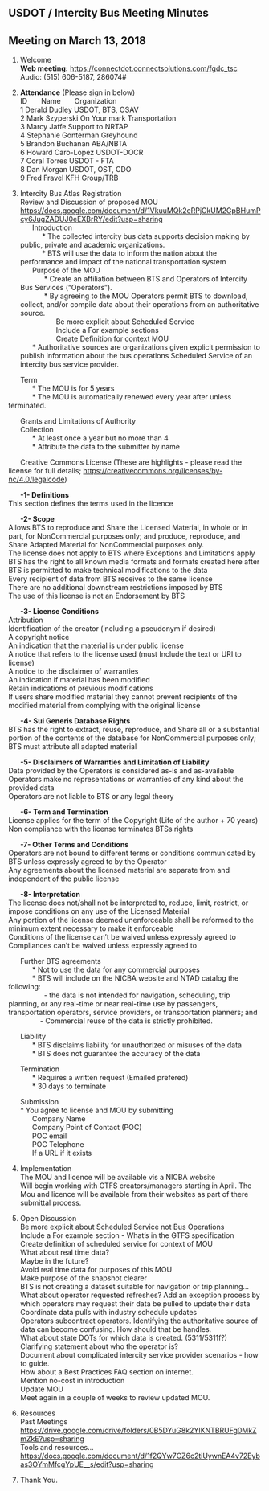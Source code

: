 
## USDOT / Intercity Bus Meeting Minutes     
## Meeting on March 13, 2018    

1. Welcome   
**Web meeting:**  https://connectdot.connectsolutions.com/fgdc_tsc   
Audio: (515) 606-5187, 286074#   

2. **Attendance** (Please sign in below)   
ID &nbsp; &nbsp; &nbsp; Name &nbsp; &nbsp; &nbsp; Organization     
1  Derald Dudley   USDOT, BTS, OSAV    
2  Mark Szyperski   On Your mark Transportation  
3  Marcy Jaffe   Support to NRTAP  
4  Stephanie Gonterman   Greyhound  
5  Brandon Buchanan   ABA/NBTA  
6  Howard Caro-Lopez   USDOT-DOCR  
7  Coral Torres  USDOT - FTA  
8  Dan Morgan   USDOT, OST, CDO  
9  Fred Fravel   KFH Group/TRB  

3. Intercity Bus Atlas Registration  
Review and Discussion of proposed MOU  
https://docs.google.com/document/d/1VkuuMQk2eRPjCkUM2GpBHumPcy6JugZADUJ0eEXBrRY/edit?usp=sharing  
&nbsp; &nbsp; &nbsp; Introduction  
&nbsp; &nbsp; &nbsp;&nbsp; &nbsp; &nbsp;  * The collected intercity bus data supports decision making by public, private and academic organizations.  
&nbsp; &nbsp; &nbsp;&nbsp; &nbsp; &nbsp;  * BTS will use the data to inform the nation about the performance and impact of the national transportation system  
&nbsp; &nbsp; &nbsp; Purpose of the MOU  
&nbsp; &nbsp; &nbsp; &nbsp; &nbsp; &nbsp; * Create an affiliation between BTS and Operators of Intercity Bus Services (“Operators”).  
&nbsp; &nbsp; &nbsp; &nbsp; &nbsp; &nbsp; * By agreeing to the MOU Operators permit BTS to download, collect, and/or compile data about their operations from an authoritative source.  
&nbsp; &nbsp; &nbsp; &nbsp; &nbsp; &nbsp; &nbsp; &nbsp; &nbsp; Be more explicit about Scheduled Service  
&nbsp; &nbsp; &nbsp; &nbsp; &nbsp; &nbsp; &nbsp; &nbsp; &nbsp; Include a For example sections  
&nbsp; &nbsp; &nbsp; &nbsp; &nbsp; &nbsp; &nbsp; &nbsp; &nbsp; Create Definition for context MOU  
&nbsp; &nbsp; &nbsp;  * Authoritative sources are organizations given explicit permission to publish information about the bus operations  Scheduled Service of an intercity bus service provider.  

&nbsp; &nbsp; &nbsp; Term  
&nbsp; &nbsp; &nbsp; &nbsp; &nbsp; &nbsp;  * The MOU is for 5 years  
&nbsp; &nbsp; &nbsp; &nbsp; &nbsp; &nbsp; * The MOU is automatically renewed every year after unless terminated.  

&nbsp; &nbsp; &nbsp; Grants and Limitations of Authority  
&nbsp; &nbsp; &nbsp; Collection  
&nbsp; &nbsp; &nbsp; &nbsp; &nbsp; &nbsp; * At least once a year but no more than 4  
&nbsp; &nbsp; &nbsp; &nbsp; &nbsp; &nbsp; * Attribute the data to the submitter by name  
				
&nbsp; &nbsp; &nbsp; Creative Commons License (These are highlights - please read the license for full details;   https://creativecommons.org/licenses/by-nc/4.0/legalcode)  

&nbsp; &nbsp; &nbsp; **-1- Definitions**  
This section defines the terms used in the licence  

&nbsp; &nbsp; &nbsp; **-2- Scope**  
Allows BTS to reproduce and Share the Licensed Material, in whole or in part, for NonCommercial purposes only; and
produce, reproduce, and Share Adapted Material for NonCommercial purposes only.  
The license does not apply to BTS where Exceptions and Limitations apply  
BTS has the right to all known media formats and formats created here after  
BTS is permitted to make technical modifications to the data  
Every recipient of data from BTS receives to the same license  
There are no additional downstream restrictions imposed by BTS  
The use of this license is not an Endorsement by BTS  

&nbsp; &nbsp; &nbsp; **-3- License Conditions**  
Attribution  
Identification of the creator (including a pseudonym if desired)  
A copyright notice  
An indication that the material is under public license  
A notice that refers to the license used (must Include the text or URI to license)  
A notice to the disclaimer of warranties  
An indication if material has been modified  
Retain indications of previous modifications  
If users share modified material they cannot prevent recipients of the modified material from complying with the original license  

&nbsp; &nbsp; &nbsp; **-4- Sui Generis Database Rights**  
BTS has the right to extract, reuse, reproduce, and Share all or a substantial portion of the contents of the database for NonCommercial purposes only;  
BTS must attribute all adapted material  

&nbsp; &nbsp; &nbsp; **-5- Disclaimers of Warranties and Limitation of Liability**  
Data provided by the Operators is considered as-is and as-available  
Operators make no representations or warranties of any kind about the provided data  
Operators are not liable to BTS or any legal theory   

&nbsp; &nbsp; &nbsp; **-6- Term and Termination**  
License applies for the term of the Copyright (Life of the author + 70 years)  
Non compliance with the license terminates BTSs rights  

&nbsp; &nbsp; &nbsp; **-7- Other Terms and Conditions**  
Operators are not bound to different terms or conditions communicated by BTS unless expressly agreed to by the Operator  
Any agreements about the licensed material are separate from and independent of the public license  

&nbsp; &nbsp; &nbsp; **-8- Interpretation**  
The license does not/shall not be interpreted to, reduce, limit, restrict, or impose conditions on any use of the Licensed Material  
Any portion of the license deemed unenforceable shall be reformed to the minimum extent necessary to make it enforceable  
Conditions of the license can’t be waived unless expressly agreed to   
Compliances can’t be waived unless expressly agreed to  

&nbsp; &nbsp; &nbsp; Further BTS agreements  
&nbsp; &nbsp; &nbsp; &nbsp; &nbsp; &nbsp; * Not to use the data for any commercial purposes  
&nbsp; &nbsp; &nbsp; &nbsp; &nbsp; &nbsp; * BTS will include on the NICBA website and NTAD catalog the following:  
&nbsp; &nbsp; &nbsp; &nbsp; &nbsp; &nbsp; &nbsp; &nbsp; &nbsp; - the data is not intended for navigation, scheduling, trip planning, or any real-time or near real-time use by passengers, transportation operators, service providers, or transportation planners; and
&nbsp; &nbsp; &nbsp; &nbsp; &nbsp; &nbsp; &nbsp; &nbsp; &nbsp;  - Commercial reuse of the data is strictly prohibited.  


&nbsp; &nbsp; &nbsp; Liability  
&nbsp; &nbsp; &nbsp; &nbsp; &nbsp; &nbsp; * BTS disclaims liability for unauthorized or misuses of the data  
&nbsp; &nbsp; &nbsp; &nbsp; &nbsp; &nbsp; * BTS does not guarantee the accuracy of the data  

&nbsp; &nbsp; &nbsp; Termination  
&nbsp; &nbsp; &nbsp; &nbsp; &nbsp; &nbsp; * Requires a written request (Emailed prefered)  
&nbsp; &nbsp; &nbsp; &nbsp; &nbsp; &nbsp; * 30 days to terminate  

&nbsp; &nbsp; &nbsp; Submission  
&nbsp; &nbsp; &nbsp; * You agree to license and MOU by submitting  
&nbsp; &nbsp; &nbsp; &nbsp; &nbsp; &nbsp; Company Name  
&nbsp; &nbsp; &nbsp; &nbsp; &nbsp; &nbsp; Company Point of Contact (POC)  
&nbsp; &nbsp; &nbsp; &nbsp; &nbsp; &nbsp; POC email  
&nbsp; &nbsp; &nbsp; &nbsp; &nbsp; &nbsp; POC Telephone  
&nbsp; &nbsp; &nbsp; &nbsp; &nbsp; &nbsp; If a URL if it exists  

4. Implementation  
The MOU and licence will be available vis a NICBA website  
Will begin working with GTFS creators/managers starting in April.  The Mou and licence will be available from their websites as part of there submittal process.  

5. Open Discussion  
Be more explicit about Scheduled Service not Bus Operations  
Include a For example section - What’s in the GTFS specification  
Create definition of scheduled service for context of MOU  
What about real time data?  
Maybe in the future?  
Avoid real time data for purposes of this MOU  
Make purpose of the snapshot clearer  
BTS is not creating a dataset suitable for navigation or trip planning…  
What about operator requested refreshes? 
Add an exception process by which operators may request their data be pulled to update their data  
Coordinate data pulls with industry schedule updates  
Operators subcontract operators.  Identifying the authoritative source of data can become confusing.  How should that be handles.  
What about state DOTs for which data is created. (5311/5311f?)  
Clarifying statement about who the operator is?  
Document about complicated intercity service provider scenarios - how to guide.  
How about a Best Practices FAQ section on internet.  
Mention no-cost in introduction  
Update MOU  
Meet again in a couple of weeks to review updated MOU.  
  
6. Resources  
Past Meetings  
https://drive.google.com/drive/folders/0B5DYuG8k2YIKNTBRUFg0MkZmZkE?usp=sharing  
Tools and resources...  
https://docs.google.com/document/d/1f2QYw7CZ6c2tiUywnEA4v72Eybas3OYmMfcgYpUE__s/edit?usp=sharing  

7. Thank You.  
